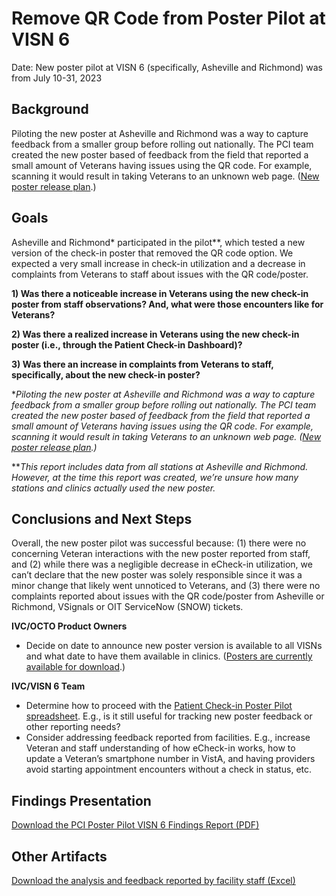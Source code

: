 # Remove QR Code from Poster Pilot at VISN 6

Date: New poster pilot at VISN 6 (specifically, Asheville and Richmond) was from July 10-31, 2023

## Background 

Piloting the new poster at Asheville and Richmond was a way to capture feedback from a smaller group before rolling out nationally. The PCI team created the new poster based of feedback from the field that reported a small amount of Veterans having issues using the QR code. For example, scanning it would result in taking Veterans to an unknown web page. ([New poster release plan](https://github.com/department-of-veterans-affairs/va.gov-team/blob/master/products/health-care/checkin/release-plan/detailed-release-notes/remove-poster-qr-code.md).)

## Goals

Asheville and Richmond* participated in the pilot**, which tested a new version of the check-in poster that removed the QR code option. We expected a very small increase in check-in utilization and a decrease in complaints from Veterans to staff about issues with the QR code/poster.

**1) Was there a noticeable increase in Veterans using the new check-in poster from staff observations? And, what were those encounters like for Veterans?**

**2) Was there a realized increase in Veterans using the new check-in poster (i.e., through the Patient Check-in Dashboard)?**

**3) Was there an increase in complaints from Veterans to staff, specifically, about the new check-in poster?**  

**Piloting the new poster at Asheville and Richmond was a way to capture feedback from a smaller group before rolling out nationally. The PCI team created the new poster based of feedback from the field that reported a small amount of Veterans having issues using the QR code. For example, scanning it would result in taking Veterans to an unknown web page. ([New poster release plan](https://github.com/department-of-veterans-affairs/va.gov-team/blob/master/products/health-care/checkin/release-plan/detailed-release-notes/remove-poster-qr-code.md).)*

 ***This report includes data from all stations at Asheville and Richmond. However, at the time this report was created, we’re unsure how many stations and clinics actually used the new poster.*

## Conclusions and Next Steps

Overall, the new poster pilot was successful because: (1) there were no concerning Veteran interactions with the new poster reported from staff, and (2) while there was a negligible decrease in eCheck-in utilization, we can’t declare that the new poster was solely responsible since it was a minor change that likely went unnoticed to Veterans, and (3) there were no complaints reported about issues with the QR code/poster from Asheville or Richmond, VSignals or OIT ServiceNow (SNOW) tickets.

**IVC/OCTO Product Owners**

- Decide on date to announce new poster version is available to all VISNs and what date to have them available in clinics. ([Posters are currently available for download](https://github.com/department-of-veterans-affairs/va.gov-team/tree/master/products/health-care/checkin/design/visual-collateral#latest-release-pdf).) 

**IVC/VISN 6 Team**

- Determine how to proceed with the [Patient Check-in Poster Pilot spreadsheet](https://dvagov-my.sharepoint.com/:x:/r/personal/lori_pusey_va_gov/_layouts/15/doc2.aspx?sourcedoc=%7B5d062c85-a394-4f27-84f8-00b166fb8e57%7D&action=edit). E.g., is it still useful for tracking new poster feedback or other reporting needs?  
- Consider addressing feedback reported from facilities. E.g., increase Veteran and staff understanding of how eCheck-in works, how to update a Veteran’s smartphone number in VistA, and having providers avoid starting appointment encounters without a check in status, etc. 

## Findings Presentation 

[Download the PCI Poster Pilot VISN 6 Findings Report (PDF)](https://github.com/department-of-veterans-affairs/va.gov-team/files/12383599/PCI.Poster.Pilot.VISN.6.Findings.Report.2.pdf)

## Other Artifacts 

[Download the analysis and feedback reported by facility staff (Excel)](https://github.com/department-of-veterans-affairs/va.gov-team/files/12383713/Patient.Check-in.Poster.Pilot.-.July.2023.xlsx)
